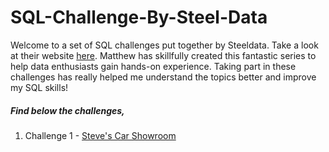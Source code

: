 # SQL-Challenge-By-Steel-Data

Welcome to a set of SQL challenges put together by Steeldata. Take a look at their website [here](https://www.steeldata.org.uk/sql.html). Matthew has skillfully created this fantastic series to help data enthusiasts gain hands-on experience. Taking part in these challenges has really helped me understand the topics better and improve my SQL skills!

##### Find below the challenges,

1. Challenge 1 - [Steve's Car Showroom](Steve's-Car-Showroom.md)
